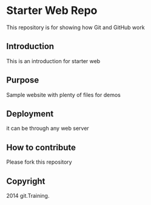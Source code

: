 # Starter Web Repo

This repository is for showing how Git and GitHub work
## Introduction
This is an introduction for starter web

## Purpose

Sample website with plenty of files for demos

## Deployment
it can be through any web server

## How to contribute
Please fork this repository

## Copyright
2014 git.Training.